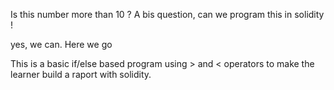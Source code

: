 Is this number more than 10 ? 
A bis question, can we program this in solidity !

yes, we can. 
Here we go 

This is a basic if/else based program using > and < operators to make the learner build a raport with solidity.